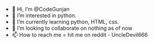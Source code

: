 - 👋 Hi, I’m @CodeGunjan
- 👀 I’m interested in python. 
- 🌱 I’m currently learning python, HTML, css. 
- 💞️ I’m looking to collaborate on nothing as of now
- 📫 How to reach me = hit me on reddit - UncleDevil666

<!---
CodeGunjan/CodeGunjan is a ✨ special ✨ repository because its `README.md` (this file) appears on your GitHub profile.
You can click the Preview link to take a look at your changes.
--->
